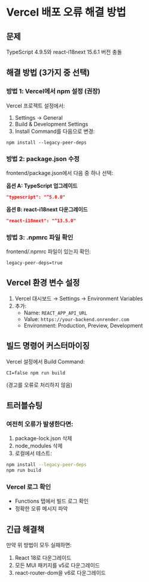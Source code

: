 # Vercel 배포 오류 해결 방법

## 문제
TypeScript 4.9.5와 react-i18next 15.6.1 버전 충돌

## 해결 방법 (3가지 중 선택)

### 방법 1: Vercel에서 npm 설정 (권장)
Vercel 프로젝트 설정에서:
1. Settings → General
2. Build & Development Settings
3. Install Command를 다음으로 변경:
```
npm install --legacy-peer-deps
```

### 방법 2: package.json 수정
frontend/package.json에서 다음 중 하나 선택:

**옵션 A: TypeScript 업그레이드**
```json
"typescript": "^5.0.0"
```

**옵션 B: react-i18next 다운그레이드**
```json
"react-i18next": "^13.5.0"
```

### 방법 3: .npmrc 파일 확인
frontend/.npmrc 파일이 있는지 확인:
```
legacy-peer-deps=true
```

## Vercel 환경 변수 설정
1. Vercel 대시보드 → Settings → Environment Variables
2. 추가:
   - Name: `REACT_APP_API_URL`
   - Value: `https://your-backend.onrender.com`
   - Environment: Production, Preview, Development

## 빌드 명령어 커스터마이징
Vercel 설정에서 Build Command:
```
CI=false npm run build
```
(경고를 오류로 처리하지 않음)

## 트러블슈팅

### 여전히 오류가 발생한다면:
1. package-lock.json 삭제
2. node_modules 삭제  
3. 로컬에서 테스트:
```bash
npm install --legacy-peer-deps
npm run build
```

### Vercel 로그 확인
- Functions 탭에서 빌드 로그 확인
- 정확한 오류 메시지 파악

## 긴급 해결책
만약 위 방법이 모두 실패하면:
1. React 18로 다운그레이드
2. 모든 MUI 패키지를 v5로 다운그레이드
3. react-router-dom을 v6로 다운그레이드